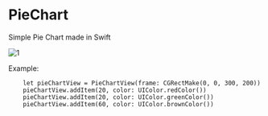 PieChart
========

Simple Pie Chart made in Swift

![1](https://cloud.githubusercontent.com/assets/165743/5607420/bad56dd6-945b-11e4-9615-d5206166b286.png)

Example:

        let pieChartView = PieChartView(frame: CGRectMake(0, 0, 300, 200))
        pieChartView.addItem(20, color: UIColor.redColor())
        pieChartView.addItem(20, color: UIColor.greenColor())
        pieChartView.addItem(60, color: UIColor.brownColor())
